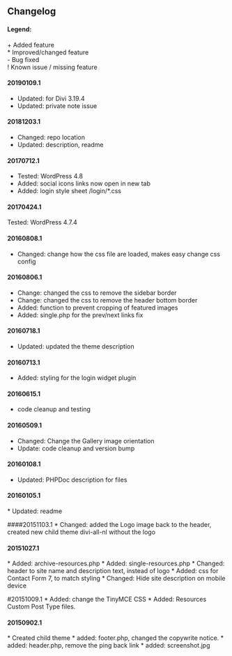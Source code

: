 ## Changelog

#### Legend:
  \+ Added feature   
  \* Improved/changed feature   
  \- Bug fixed   
  ! Known issue / missing feature   

#### 20190109.1
* Updated: for Divi 3.19.4
* Updated: private note issue

#### 20181203.1
* Changed: repo location
* Updated: description, readme

#### 20170712.1
* Tested: WordPress 4.8
* Added: social icons links now open in new tab
* Added: login style sheet 
  		/login/*.css


#### 20170424.1
Tested: WordPress 4.7.4

#### 20160808.1
* Changed: change how the css file are loaded, makes easy change css config

#### 20160806.1
* Change: changed the css to remove the sidebar border
* Change: changed the css to remove the header bottom border
* Added: function to prevent cropping of featured images
* Added: single.php for the prev/next links fix

#### 20160718.1
* Updated: updated the theme description

#### 20160713.1
* Added: styling for the login widget plugin

#### 20160615.1
* code cleanup and testing

#### 20160509.1
* Changed: Change the Gallery image orientation
* Update: code cleanup and version bump

#### 20160108.1
* Updated: PHPDoc description for files

#### 20160105.1
 \* Updated: readme
 
####20151103.1
 \* Changed: added the Logo image back to the header, created new child theme divi-all-nl without the logo
 
 
#### 20151027.1
 \* Added: archive-resources.php
 \* Added: single-resources.php
 \* Changed: header to site name and description text, instead of logo
 \* Added: css for Contact Form 7, to match styling
 \* Changed: Hide site description on mobile device
 
#20151009.1
 \* Added: change the TinyMCE CSS
 \* Added: Resources Custom Post Type files.

#### 20150902.1
 \* Created child theme
 \* added: footer.php, changed the copywrite notice. 
 \* added: header.php, remove the ping back link
 \* added: screenshot.jpg
